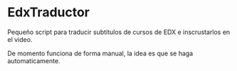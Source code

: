 # EdxTraductor

Pequeño script para traducir subtitulos de cursos de EDX e inscrustarlos en el video.

De momento funciona de forma manual, la idea es que se haga automaticamente.
